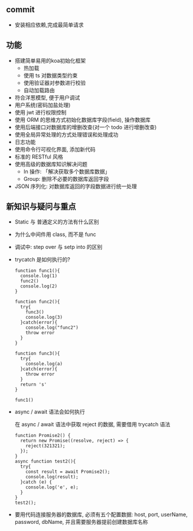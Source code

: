 ## commit 

- 安装相应依赖,完成最简单请求



## 功能

- 搭建简单易用的koa初始化框架
  - 热加载
  - 使用 ts 对数据类型约束
  - 使用验证器对参数进行校验
  - 自动加载路由
- 符合洋葱模型, 便于用户调试
- 用户系统(密码加盐处理)
- 使用 jwt 进行权限控制
- 使用 ORM 的思维方式初始化数据库字段(field), 操作数据库
- 使用后端接口对数据库的增删改查(对一个 todo 进行增删改查)
- 使用全局异常处理的方式处理错误和处理成功
- 日志功能
- 使用命令行可视化界面, 添加新代码
- 标准的 RESTful 风格
- 使用高级的数据库知识解决问题
  - In 操作: 「解决获取多个数据库数据」
  - Group: 删除不必要的数据库返回字段
- JSON 序列化: 对数据库返回的字段数据进行统一处理



## 新知识与疑问与重点

- Static 与 普通定义的方法有什么区别
- 为什么中间件用 class, 而不是 func
- 调试中: step over 与 setp into 的区别

- trycatch 是如何执行的?

  ```
  function func1(){
    console.log(1)
    func2()
    console.log(2)
  }
  
  function func2(){
    try{
      func3()
      console.log(3)
    }catch(error){
      console.log("func2")
      throw error
    }
  }
  
  function func3(){
    try{
      console.log(a)
    }catch(error){
      throw error
    }
    return 's'
  }
  
  func1()
  ```

- async / await 语法会如何执行

  在 async / await  语法中获取 reject 的数据, 需要借用 trycatch 语法

  ```
  function Promise2() {
    return new Promise((resolve, reject) => {
      reject(321321);
    });
  }
  async function test2(){
    try{
      const result = await Promise2();
      console.log(result);
    }catch (e) {
      console.log('e', e);
    }
  }
  test2();
  ```

- 要用代码连接服务器的数据库, 必须有五个配置数据: host, port, userName, password, dbName, 并且需要服务器提前创建数据库名称





